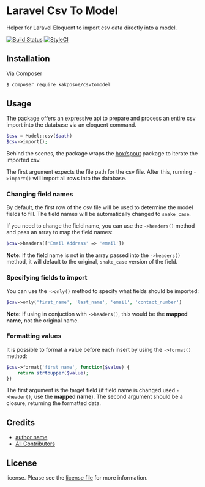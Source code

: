 # Laravel Csv To Model
 Helper for Laravel Eloquent to import csv data directly into a model.

[![Build Status][ico-travis]][link-travis]
[![StyleCI][ico-styleci]][link-styleci]

## Installation

Via Composer

``` bash
$ composer require kakposoe/csvtomodel
```

## Usage
The package offers an expressive api to prepare and process an entire csv import into the database via an eloquent command.

``` php
$csv = Model::csv($path)
$csv->import();
```

Behind the scenes, the package wraps the [box/spout](https://github.com/box/spout) package to iterate the imported csv.

The first argument expects the file path for the csv file. After this, running `->import()` will import all rows into the database.

### Changing field names
By default, the first row of the csv file will be used to determine the model fields to fill. The field names will be automatically changed to `snake_case`.

If you need to change the field name, you can use the `->headers()` method and pass an array to map the field names:

``` php
$csv->headers(['Email Address' => 'email'])
```

**Note:** If the field name is not in the array passed into the `->headers()` method, it will default to the original, `snake_case` version of the field.

### Specifying fields to import
You can use the `->only()` method to specify what fields should be imported:

``` php
$csv->only('first_name', 'last_name', 'email', 'contact_number')
```

**Note:** If using in conjuction with `->headers()`, this would be the **mapped name**, not the original name.

### Formatting values
It is possible to format a value before each insert by using the `->format()` method:

``` php
$csv->format('first_name', function($value) {
    return strtoupper($value);
})
```

The first argument is the target field (if field name is changed used `->header()`, use the **mapped name**). The second argument should be a closure, returning the formatted data.

## Credits

- [author name][link-author]
- [All Contributors][link-contributors]

## License

license. Please see the [license file](license.md) for more information.

[ico-version]: https://img.shields.io/packagist/v/kakposoe/csvtomodel.svg?style=flat-square
[ico-downloads]: https://img.shields.io/packagist/dt/kakposoe/csvtomodel.svg?style=flat-square
[ico-travis]: https://img.shields.io/travis/kakposoe/csvtomodel/master.svg?style=flat-square
[ico-styleci]: https://styleci.io/repos/12345678/shield

[link-packagist]: https://packagist.org/packages/kakposoe/csvtomodel
[link-downloads]: https://packagist.org/packages/kakposoe/csvtomodel
[link-travis]: https://travis-ci.org/kakposoe/csvtomodel
[link-styleci]: https://styleci.io/repos/12345678
[link-author]: https://github.com/kakposoe
[link-contributors]: ../../contributors
